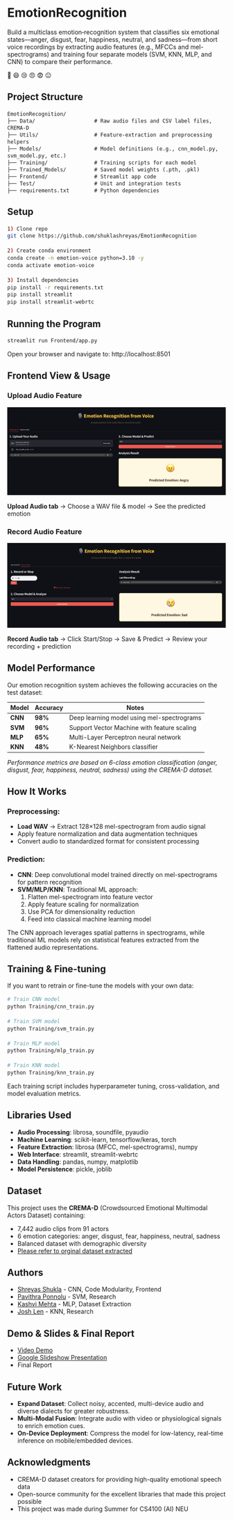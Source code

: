 # EmotionRecognition 

Build a multiclass emotion‐recognition system that classifies six emotional states—anger, disgust, fear, happiness, neutral, and sadness—from short voice recordings by extracting audio features (e.g., MFCCs and mel-spectrograms) and training four separate models (SVM, KNN, MLP, and CNN) to compare their performance.

🤢 😄 😢 😠 😨 😐

## Project Structure

```
EmotionRecognition/
├── Data/                   # Raw audio files and CSV label files, CREMA-D
├── Utils/                  # Feature‐extraction and preprocessing helpers
├── Models/                 # Model definitions (e.g., cnn_model.py, svm_model.py, etc.)
├── Training/               # Training scripts for each model
├── Trained_Models/         # Saved model weights (.pth, .pkl)
├── Frontend/               # Streamlit app code
├── Test/                   # Unit and integration tests
├── requirements.txt        # Python dependencies
```

## Setup

```bash
1) Clone repo
git clone https://github.com/shuklashreyas/EmotionRecognition

2) Create conda environment
conda create -n emotion-voice python=3.10 -y
conda activate emotion-voice

3) Install dependencies
pip install -r requirements.txt
pip install streamlit
pip install streamlit-webrtc
```

## Running the Program

```bash
streamlit run Frontend/app.py
```

Open your browser and navigate to: http://localhost:8501

## Frontend View & Usage

### Upload Audio Feature
![Upload Audio Clip](./frontend1.png "Upload Audio Clip")

**Upload Audio tab** → Choose a WAV file & model → See the predicted emotion

### Record Audio Feature  
![Record Audio Clip](./frontend2.png "Record Audio Clip")

**Record Audio tab** → Click Start/Stop → Save & Predict → Review your recording + prediction

## Model Performance

Our emotion recognition system achieves the following accuracies on the test dataset:

| Model | Accuracy | Notes |
|-------|----------|-------|
| **CNN** | **98%** | Deep learning model using mel-spectrograms |
| **SVM** | **96%** | Support Vector Machine with feature scaling |
| **MLP** | **65%** | Multi-Layer Perceptron neural network |
| **KNN** | **48%** | K-Nearest Neighbors classifier |

*Performance metrics are based on 6-class emotion classification (anger, disgust, fear, happiness, neutral, sadness) using the CREMA-D dataset.*

## How It Works

### Preprocessing:
- **Load WAV** → Extract 128×128 mel-spectrogram from audio signal
- Apply feature normalization and data augmentation techniques
- Convert audio to standardized format for consistent processing

### Prediction:
- **CNN**: Deep convolutional model trained directly on mel-spectrograms for pattern recognition
- **SVM/MLP/KNN**: Traditional ML approach:
  1. Flatten mel-spectrogram into feature vector
  2. Apply feature scaling for normalization
  3. Use PCA for dimensionality reduction
  4. Feed into classical machine learning model

The CNN approach leverages spatial patterns in spectrograms, while traditional ML models rely on statistical features extracted from the flattened audio representations.

## Training & Fine-tuning

If you want to retrain or fine-tune the models with your own data:

```bash
# Train CNN model
python Training/cnn_train.py

# Train SVM model
python Training/svm_train.py

# Train MLP model
python Training/mlp_train.py

# Train KNN model
python Training/knn_train.py
```

Each training script includes hyperparameter tuning, cross-validation, and model evaluation metrics.

## Libraries Used

- **Audio Processing**: librosa, soundfile, pyaudio
- **Machine Learning**: scikit-learn, tensorflow/keras, torch
- **Feature Extraction**: librosa (MFCC, mel-spectrograms), numpy
- **Web Interface**: streamlit, streamlit-webrtc
- **Data Handling**: pandas, numpy, matplotlib
- **Model Persistence**: pickle, joblib

## Dataset

This project uses the **CREMA-D** (Crowdsourced Emotional Multimodal Actors Dataset) containing:
- 7,442 audio clips from 91 actors
- 6 emotion categories: anger, disgust, fear, happiness, neutral, sadness
- Balanced dataset with demographic diversity
- [Please refer to orginal dataset extracted](https://github.com/CheyneyComputerScience/CREMA-D)

## Authors

- [Shreyas Shukla](https://github.com/shuklashreyas) - CNN, Code Modularity, Frontend
- [Pavithra Ponnolu](https://github.com/pponn) - SVM, Research
- [Kashvi Mehta](https://github.com/kashvime) - MLP, Dataset Extraction
- [Josh Len](https://github.com/Josh-Len) - KNN, Research

## Demo & Slides & Final Report

- [Video Demo](https://drive.google.com/file/d/1Bl0TcKuDguN_U-6x9Dm1zW89pRkIFui5/view?usp=sharing)
- [Google Slideshow Presentation](https://drive.google.com/file/d/1FuzVh6-ys5HXoX531fwhe3_gbTbmYSmK/view?usp=sharing)
- Final Report

## Future Work

- **Expand Dataset**: Collect noisy, accented, multi-device audio and diverse dialects for greater robustness.
- **Multi-Modal Fusion**: Integrate audio with video or physiological signals to enrich emotion cues.
- **On-Device Deployment**: Compress the model for low-latency, real-time inference on mobile/embedded devices.
  

## Acknowledgments

- CREMA-D dataset creators for providing high-quality emotional speech data
- Open-source community for the excellent libraries that made this project possible
- This project was made during Summer for CS4100 (AI) NEU